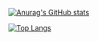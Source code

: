 [![Anurag's GitHub stats](https://github-readme-stats.vercel.app/api?username=unvares&count_private=true&show_icons=true&theme=tokyonight&hide=issues)](https://github.com/anuraghazra/github-readme-stats)

[![Top Langs](https://github-readme-stats.vercel.app/api/top-langs/?username=unvares&theme=tokyonight&layout=compact)](https://github.com/anuraghazra/github-readme-stats)
